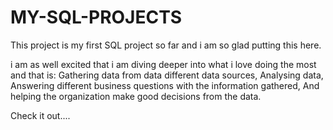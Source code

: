 # MY-SQL-PROJECTS
This project is my first SQL project so far and i am so glad putting this here.

i am as well excited that i am diving deeper into what i love doing the most and that is:
Gathering data from data different data sources,
Analysing data,
Answering different business questions with the information gathered,
And helping the organization make good decisions from the data.

Check it out....
